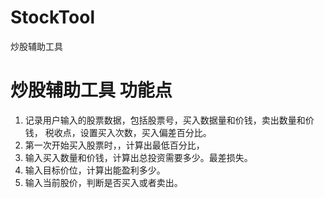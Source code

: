 # StockTool
炒股辅助工具


# 炒股辅助工具 功能点 #

1. 记录用户输入的股票数据，包括股票号，买入数据量和价钱，卖出数量和价钱， 税收点，设置买入次数，买入偏差百分比。
2. 第一次开始买入股票时，，计算出最低百分比，
3. 输入买入数量和价钱，计算出总投资需要多少。最差损失。
4. 输入目标价位，计算出能盈利多少。
5. 输入当前股价，判断是否买入或者卖出。 

